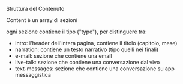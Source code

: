 Struttura del Contenuto

Content è un array di sezioni

ogni sezione contiene il tipo ("type"), per distinguere tra:
- intro: l'header dell'intera pagina, contiene il titolo (capitolo, mese)
- narration: contiene un testo narrativo (tipo quelli nei finali)
- e-mail: sezione che contiene una email
- live-talk: sezione che contiene una conversazione dal vivo
- text-messages: sezione che contiene una conversazione su app messaggistica

